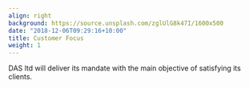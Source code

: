 ```yaml
---
align: right
background: https://source.unsplash.com/zglUlG8k47I/1600x500
date: "2018-12-06T09:29:16+10:00"
title: Customer Focus
weight: 1
---
```


DAS ltd will deliver its mandate with the main objective of satisfying its clients.

